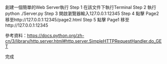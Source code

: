 創建一個簡單的Web Server執行
Step 1
在該文件下執行Terminal
Step 2
執行python ./Server.py
Step 3
開啟瀏覽器輸入127.0.0.1:12345
Step 4 
點擊 Page2 移至http://127.0.0.1:12345/page2.html
Step 5
點擊 Page1 移至http://127.0.0.1:12345

參考資料：https://docs.python.org/zh-cn/3/library/http.server.html#http.server.SimpleHTTPRequestHandler.do_GET

完成